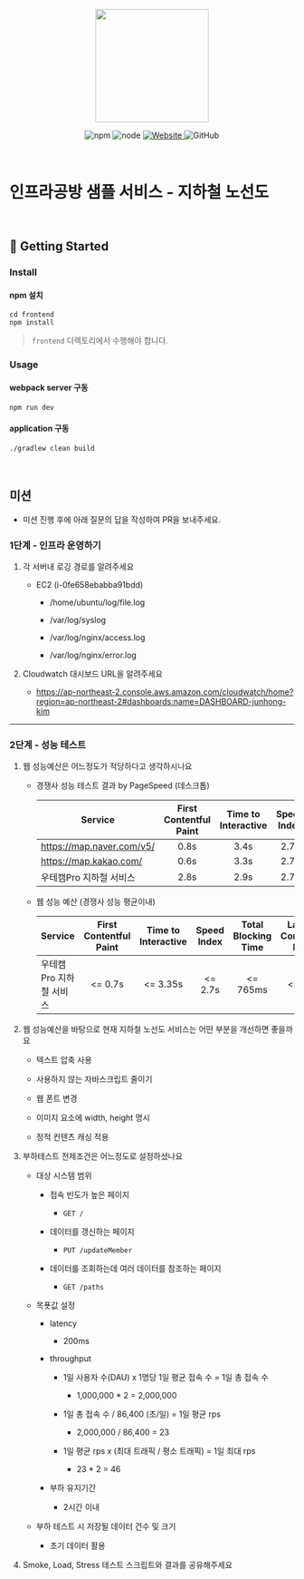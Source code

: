 <p align="center">
    <img width="200px;" src="https://raw.githubusercontent.com/woowacourse/atdd-subway-admin-frontend/master/images/main_logo.png"/>
</p>
<p align="center">
  <img alt="npm" src="https://img.shields.io/badge/npm-%3E%3D%205.5.0-blue">
  <img alt="node" src="https://img.shields.io/badge/node-%3E%3D%209.3.0-blue">
  <a href="https://edu.nextstep.camp/c/R89PYi5H" alt="nextstep atdd">
    <img alt="Website" src="https://img.shields.io/website?url=https%3A%2F%2Fedu.nextstep.camp%2Fc%2FR89PYi5H">
  </a>
  <img alt="GitHub" src="https://img.shields.io/github/license/next-step/atdd-subway-service">
</p>

<br>

# 인프라공방 샘플 서비스 - 지하철 노선도

<br>

## 🚀 Getting Started

### Install
#### npm 설치
```
cd frontend
npm install
```
> `frontend` 디렉토리에서 수행해야 합니다.

### Usage
#### webpack server 구동
```
npm run dev
```
#### application 구동
```
./gradlew clean build
```
<br>

## 미션

* 미션 진행 후에 아래 질문의 답을 작성하여 PR을 보내주세요.

### 1단계 - 인프라 운영하기
1. 각 서버내 로깅 경로를 알려주세요

    - EC2 (i-0fe658ebabba91bdd)
    
        - /home/ubuntu/log/file.log

        - /var/log/syslog

        - /var/log/nginx/access.log

        - /var/log/nginx/error.log

2. Cloudwatch 대시보드 URL을 알려주세요

    - https://ap-northeast-2.console.aws.amazon.com/cloudwatch/home?region=ap-northeast-2#dashboards:name=DASHBOARD-junhong-kim

---

### 2단계 - 성능 테스트
1. 웹 성능예산은 어느정도가 적당하다고 생각하시나요

    * 경쟁사 성능 테스트 결과 by PageSpeed (데스크톱)

        |Service                  | First Contentful Paint | Time to Interactive| Speed Index | Total Blocking Time| Largest Contentful Paint | Cumulative Layout Shift|
        |-------------------------|:----------------------:|:------------------:|:-----------:|:------------------:|:------------------------:|:----------------------:|
        |https://map.naver.com/v5/|0.8s                    |3.4s                |2.7s         |260ms               |3.5s                      |0                       |
        |https://map.kakao.com/   |0.6s                    |3.3s                |2.7s         |1270ms              |0.7s                      |0.018                   |
        |우테캠Pro 지하철 서비스       |2.8s                    |2.9s                |2.7s         |70ms                |2.9s                      |0.004                   |

    * 웹 성능 예산 (경쟁사 성능 평균이내)

        |Service                  | First Contentful Paint | Time to Interactive| Speed Index | Total Blocking Time| Largest Contentful Paint | Cumulative Layout Shift|
        |-------------------------|:----------------------:|:------------------:|:-----------:|:------------------:|:------------------------:|:----------------------:|
        |우테캠Pro 지하철 서비스       | <= 0.7s                |<= 3.35s            |<= 2.7s      |<= 765ms            |<= 2.1s                   |<= 0.009                |

2. 웹 성능예산을 바탕으로 현재 지하철 노선도 서비스는 어떤 부분을 개선하면 좋을까요

    * 텍스트 압축 사용

    * 사용하지 않는 자바스크립트 줄이기

    * 웹 폰트 변경

    * 이미지 요소에 width, height 명시

    * 정적 컨텐츠 캐싱 적용

3. 부하테스트 전제조건은 어느정도로 설정하셨나요

    * 대상 시스템 범위

        * 접속 빈도가 높은 페이지

            * `GET /`

        * 데이터를 갱신하는 페이지

            * `PUT /updateMember`

        * 데이터를 조회하는데 여러 데이터를 참조하는 페이지

            * `GET /paths`

    * 목푯값 설정

        * latency

            * 200ms

        * throughput

            * 1일 사용자 수(DAU) x 1명당 1일 평균 접속 수 = 1일 총 접속 수

                * 1,000,000 * 2 = 2,000,000

            * 1일 총 접속 수 / 86,400 (초/일) = 1일 평균 rps

                * 2,000,000 / 86,400 = 23
             
            * 1일 평균 rps x (최대 트래픽 / 평소 트래픽) = 1일 최대 rps

                * 23 * 2 = 46
 
        * 부하 유지기간

            * 2시간 이내

    * 부하 테스트 시 저장될 데이터 건수 및 크기

        * 초기 데이터 활용

4. Smoke, Load, Stress 테스트 스크립트와 결과를 공유해주세요

